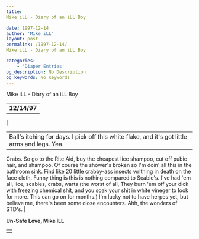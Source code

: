 ```yaml
---
title: 
Mike iLL - Diary of an iLL Boy

date: 1997-12-14
author: 'Mike iLL'
layout: post
permalink: /1997-12-14/
Mike iLL - Diary of an iLL Boy

categories:
    - 'Diaper Entries'
og_description: No Description
og_keywords: No Keywords
---
```

<style>
body {
  background-color: ;
  color: ;
}
a {
  color: ;
}
a:active {
  color: ;
}
a:visited {
  color: ;
}
</style>



Mike iLL - Diary of an iLL Boy








|  |
| --- |
|  **12/14/97**
 |

  
  



|  |
| --- |
| Ball's itching for days. I pick off this white flake, and it's got little arms and legs. Yea.
Crabs. So go to the Rite Aid, buy the cheapest lice shampoo, cut off pubic hair, and shampoo. Of course the 
shower's broken so I'm doin' all this in the bathroom sink. Find like 20 little crabby-ass insects writhing in death on 
the face cloth. Funny thing is this is nothing compared to Scabie's. I've had 'em all, lice, scabies, crabs, warts (the worst of all,
They burn 'em off your dick with freezing chemical shit, and you soak your shit in white vineger to look for more. This can go on for months.)
I'm lucky not to have herpes yet, but believe me, there's been some close encounters.
Ahh, the wonders of STD's. |


 **Un-Safe Love, Mike ILL**

  



|  |
| --- |
|  |


  

  

  

  







